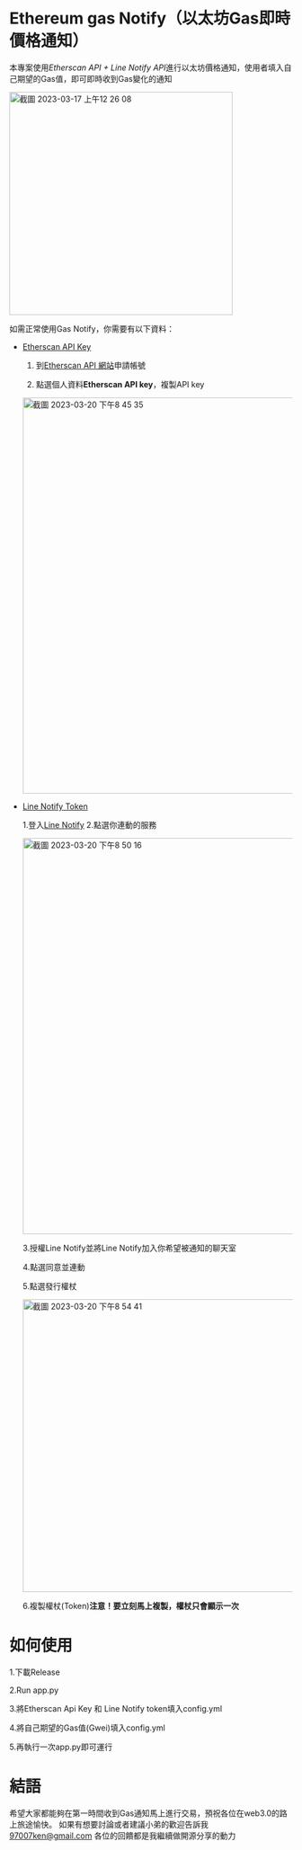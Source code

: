 # Ethereum gas Notify（以太坊Gas即時價格通知）

 本專案使用*Etherscan API + Line Notify API*進行以太坊價格通知，使用者填入自己期望的Gas值，即可即時收到Gas變化的通知
 
<img width="397" alt="截圖 2023-03-17 上午12 26 08" src="https://user-images.githubusercontent.com/72089746/226346912-72d782f5-448a-4983-846e-8f07940005c8.png">

 如需正常使用Gas Notify，你需要有以下資料：

- [Etherscan API Key](https://docs.etherscan.io/getting-started/viewing-api-usage-statistics)

  1. 到[Etherscan API 網站](https://docs.etherscan.io/getting-started/viewing-api-usage-statistics)申請帳號

  2. 點選個人資料**Etherscan API key**，複製API key
   <img width="705" alt="截圖 2023-03-20 下午8 45 35" src="https://user-images.githubusercontent.com/72089746/226342843-444395fe-2dd7-48c8-8c38-29e6327b2932.png">

- [Line Notify Token](https://notify-bot.line.me/zh_TW/)

  1.登入[Line Notify](https://notify-bot.line.me/zh_TW/)
  2.點選你連動的服務
 
  <img width="705" alt="截圖 2023-03-20 下午8 50 16" src="https://user-images.githubusercontent.com/72089746/226343794-ae136265-79a0-478c-8343-d6398f343606.png">
  
  3.授權Line Notify並將Line Notify加入你希望被通知的聊天室
  
  4.點選同意並連動
  
  5.點選發行權杖
  
  <img width="521" alt="截圖 2023-03-20 下午8 54 41" src="https://user-images.githubusercontent.com/72089746/226344841-dca4c0a9-2e62-48c9-ad67-a29e0e784381.png">
  
  6.複製權杖(Token)**注意！要立刻馬上複製，權杖只會顯示一次**

# 如何使用
  1.下載Release
  
  2.Run app.py
  
  3.將Etherscan Api Key 和 Line Notify token填入config.yml
  
  4.將自己期望的Gas值(Gwei)填入config.yml
  
  5.再執行一次app.py即可運行
  
# 結語

希望大家都能夠在第一時間收到Gas通知馬上進行交易，預祝各位在web3.0的路上旅途愉快。
如果有想要討論或者建議小弟的歡迎告訴我 97007ken@gmail.com
各位的回饋都是我繼續做開源分享的動力
